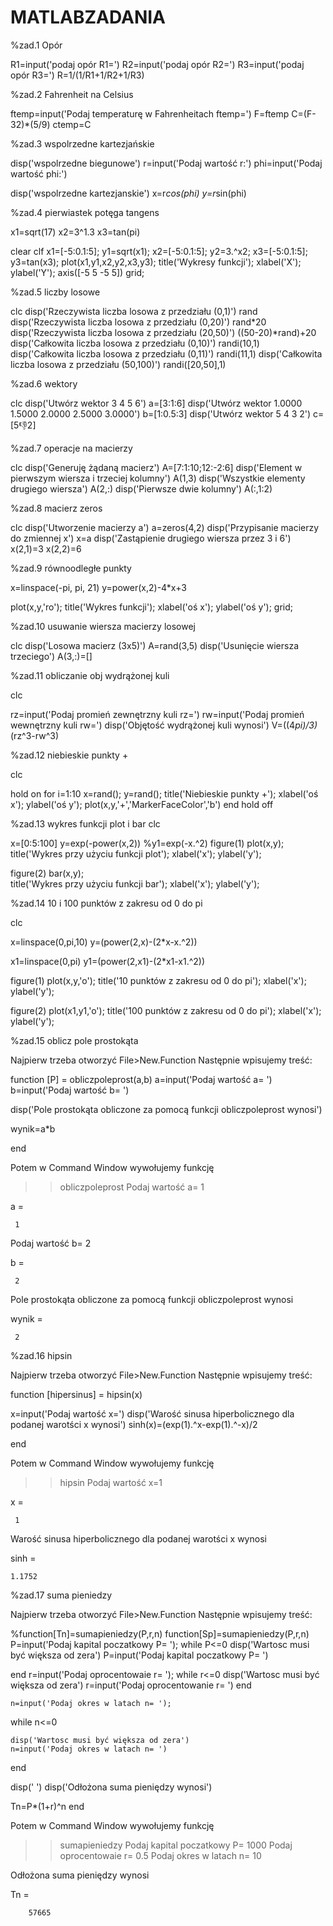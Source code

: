 MATLABZADANIA
=============
%zad.1 Opór

R1=input('podaj opór R1=')
R2=input('podaj opór R2=')
R3=input('podaj opór R3=')
R=1/(1/R1+1/R2+1/R3)

%zad.2 Fahrenheit na Celsius

ftemp=input('Podaj temperaturę w Fahrenheitach ftemp=')
F=ftemp
C=(F-32)*(5/9)
ctemp=C

%zad.3 wspolrzedne kartezjańskie

disp('wspolrzedne biegunowe')
r=input('Podaj wartość r:')
phi=input('Podaj wartość phi:')

disp('wspolrzedne kartezjanskie') 
x=r*cos(phi)
y=r*sin(phi)


%zad.4 pierwiastek potęga tangens

x1=sqrt(17)
x2=3^1.3
x3=tan(pi)

clear
clf
x1=[-5:0.1:5];
y1=sqrt(x1);
x2=[-5:0.1:5];
y2=3.^x2;
x3=[-5:0.1:5];
y3=tan(x3);
plot(x1,y1,x2,y2,x3,y3);
title('Wykresy funkcji');
xlabel('X');
ylabel('Y');
axis([-5 5 -5 5])
grid;

%zad.5 liczby losowe

clc
disp('Rzeczywista liczba losowa z przedziału (0,1)')
rand
disp('Rzeczywista liczba losowa z przedziału (0,20)')
rand*20
disp('Rzeczywista liczba losowa z przedziału (20,50)')
((50-20)*rand)+20
disp('Całkowita liczba losowa z przedziału (0,10)')
randi(10,1)
disp('Całkowita liczba losowa z przedziału (0,11)')
randi(11,1)
disp('Całkowita liczba losowa z przedziału (50,100)')
randi([20,50],1)

%zad.6 wektory

clc
disp('Utwórz wektor 3 4 5 6')
a=[3:1:6]
disp('Utwórz wektor 1.0000 1.5000 2.0000 2.5000 3.0000')
b=[1:0.5:3]
disp('Utwórz wektor 5 4 3 2')
c=[5:-1:2]


%zad.7 operacje na macierzy

clc
disp('Generuję żądaną macierz')
A=[7:1:10;12:-2:6]
disp('Element w pierwszym wiersza i trzeciej kolumny')
A(1,3)
disp('Wszystkie elementy drugiego wiersza')
A(2,:)
disp('Pierwsze dwie kolumny')
A(:,1:2)


%zad.8 macierz zeros

clc
disp('Utworzenie macierzy a')
a=zeros(4,2)
disp('Przypisanie macierzy do zmiennej x')
x=a
disp('Zastąpienie drugiego wiersza przez 3 i 6')
x(2,1)=3
x(2,2)=6


%zad.9 równoodległe punkty

x=linspace(-pi, pi, 21)
y=power(x,2)-4*x+3

plot(x,y,'ro');
title('Wykres funkcji');
xlabel('oś x');
ylabel('oś y');
grid;



%zad.10 usuwanie wiersza macierzy losowej

clc
disp('Losowa macierz (3x5)')
A=rand(3,5)
disp('Usunięcie wiersza trzeciego')
A(3,:)=[]



%zad.11 obliczanie obj wydrążonej kuli

clc

rz=input('Podaj promień zewnętrzny kuli rz=')
rw=input('Podaj promień wewnętrzny kuli rw=')
disp('Objętość wydrążonej kuli wynosi')
V=((4*pi)/3)*(rz^3-rw^3)


%zad.12 niebieskie punkty +

clc

hold on
for i=1:10
    x=rand();
    y=rand();
    title('Niebieskie punkty +');
    xlabel('oś x');
    ylabel('oś y');
    plot(x,y,'+','MarkerFaceColor','b')
end
hold off


%zad.13 wykres funkcji plot i bar
clc

x=[0:5:100]
y=exp(-power(x,2))
%y1=exp(-x.^2)
figure(1)
plot(x,y);
 title('Wykres przy użyciu funkcji plot');
    xlabel('x');
    ylabel('y');


figure(2)
bar(x,y);    
title('Wykres przy użyciu funkcji bar');
    xlabel('x');
    ylabel('y');



 %zad.14 10 i 100 punktów z zakresu od 0 do pi
 
 clc
 
 x=linspace(0,pi,10)
 y=(power(2,x)-(2*x-x.^2))
  
 x1=linspace(0,pi)
 y1=(power(2,x1)-(2*x1-x1.^2))
 
 figure(1)
 plot(x,y,'o');
 title('10 punktów z zakresu od 0 do pi');
    xlabel('x');
    ylabel('y');
 
 figure(2)
 plot(x1,y1,'o');
 title('100 punktów z zakresu od 0 do pi');
    xlabel('x');
    ylabel('y');


%zad.15 oblicz pole prostokąta

Najpierw trzeba otworzyć File>New.Function
Następnie wpisujemy treść:

function [P] = obliczpoleprost(a,b)
a=input('Podaj wartość a= ')
b=input('Podaj wartość b= ')

disp('Pole prostokąta obliczone za pomocą funkcji obliczpoleprost wynosi')

wynik=a*b

end

Potem w Command Window wywołujemy funkcję

>> obliczpoleprost
Podaj wartość a= 1

a =

     1

Podaj wartość b= 2

b =

     2

Pole prostokąta obliczone za pomocą funkcji obliczpoleprost wynosi

wynik =

     2


%zad.16 hipsin

Najpierw trzeba otworzyć File>New.Function
Następnie wpisujemy treść:

function [hipersinus] = hipsin(x)

x=input('Podaj wartość x=')
disp('Warość sinusa hiperbolicznego dla podanej warotści x wynosi')
sinh(x)=(exp(1).^x-exp(1).^-x)/2

end

Potem w Command Window wywołujemy funkcję

>> hipsin
Podaj wartość x=1

x =

     1

Warość sinusa hiperbolicznego dla podanej warotści x wynosi

sinh =

    1.1752



%zad.17 suma pieniedzy

Najpierw trzeba otworzyć File>New.Function
Następnie wpisujemy treść:

%function[Tn]=sumapieniedzy(P,r,n)
function[Sp]=sumapieniedzy(P,r,n)
P=input('Podaj kapital poczatkowy P= ');
while P<=0
    disp('Wartosc musi być większa od zera')
    P=input('Podaj kapital poczatkowy P= ')
    
end
    r=input('Podaj oprocentowaie r= ');
while r<=0
    disp('Wartosc musi być większa od zera')
    r=input('Podaj oprocentowanie r= ')
end

    n=input('Podaj okres w latach n= ');
while n<=0
    
    disp('Wartosc musi być większa od zera')
    n=input('Podaj okres w latach n= ')
    
end

disp('      ')
disp('Odłożona suma pieniędzy wynosi')

Tn=P*(1+r)^n
end


Potem w Command Window wywołujemy funkcję

>> sumapieniedzy
Podaj kapital poczatkowy P= 1000
Podaj oprocentowaie r= 0.5
Podaj okres w latach n= 10
      
Odłożona suma pieniędzy wynosi

Tn =

        57665
